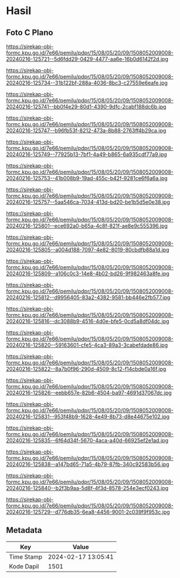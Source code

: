 # Hasil

## Foto C Plano

https://sirekap-obj-formc.kpu.go.id/7e66/pemilu/pdpr/15/08/05/20/09/1508052009008-20240216-125721--5d6fdd29-0429-4477-aa6e-16b0d6142f2d.jpg

https://sirekap-obj-formc.kpu.go.id/7e66/pemilu/pdpr/15/08/05/20/09/1508052009008-20240216-125734--31b122bf-288a-4036-8bc3-c27559e6eafe.jpg

https://sirekap-obj-formc.kpu.go.id/7e66/pemilu/pdpr/15/08/05/20/09/1508052009008-20240216-125741--bb0f4e29-80d1-4390-9dfc-2cabf188dc6b.jpg

https://sirekap-obj-formc.kpu.go.id/7e66/pemilu/pdpr/15/08/05/20/09/1508052009008-20240216-125747--b96fb53f-8212-473a-8b88-2763ff4b29ca.jpg

https://sirekap-obj-formc.kpu.go.id/7e66/pemilu/pdpr/15/08/05/20/09/1508052009008-20240216-125749--77925b13-7bf1-4a49-b865-6a935cdf77a9.jpg

https://sirekap-obj-formc.kpu.go.id/7e66/pemilu/pdpr/15/08/05/20/09/1508052009008-20240216-125753--41b008b9-19ad-455c-b42f-9281ce6f6a6a.jpg

https://sirekap-obj-formc.kpu.go.id/7e66/pemilu/pdpr/15/08/05/20/09/1508052009008-20240216-125757--5aa546ca-7034-413d-bd20-be1b5d5e0e38.jpg

https://sirekap-obj-formc.kpu.go.id/7e66/pemilu/pdpr/15/08/05/20/09/1508052009008-20240216-125801--ece692a0-b65a-4c8f-821f-ae8e9c555396.jpg

https://sirekap-obj-formc.kpu.go.id/7e66/pemilu/pdpr/15/08/05/20/09/1508052009008-20240216-125805--a004d188-7097-4e82-8019-80cbdfb88a1d.jpg

https://sirekap-obj-formc.kpu.go.id/7e66/pemilu/pdpr/15/08/05/20/09/1508052009008-20240216-125809--a106c0c3-14e8-4b02-bd26-9f982463a8fe.jpg

https://sirekap-obj-formc.kpu.go.id/7e66/pemilu/pdpr/15/08/05/20/09/1508052009008-20240216-125812--d9956405-83a2-4382-9581-bb446e2fb577.jpg

https://sirekap-obj-formc.kpu.go.id/7e66/pemilu/pdpr/15/08/05/20/09/1508052009008-20240216-125816--dc3088b9-4516-4d0e-bfe5-0cd5a8df04dc.jpg

https://sirekap-obj-formc.kpu.go.id/7e66/pemilu/pdpr/15/08/05/20/09/1508052009008-20240216-125820--59163601-cfe5-4ca3-89a3-3cabefdade86.jpg

https://sirekap-obj-formc.kpu.go.id/7e66/pemilu/pdpr/15/08/05/20/09/1508052009008-20240216-125822--8a7b0f96-290d-4509-8c12-f14cbde0a16f.jpg

https://sirekap-obj-formc.kpu.go.id/7e66/pemilu/pdpr/15/08/05/20/09/1508052009008-20240216-125826--eebb657e-82b6-4504-ba97-4691d37067dc.jpg

https://sirekap-obj-formc.kpu.go.id/7e66/pemilu/pdpr/15/08/05/20/09/1508052009008-20240216-125831--953f48b9-1628-4e49-8b73-d8e44675e102.jpg

https://sirekap-obj-formc.kpu.go.id/7e66/pemilu/pdpr/15/08/05/20/09/1508052009008-20240216-125835--6f64d34f-5670-4aca-a40d-66925ef2e1ad.jpg

https://sirekap-obj-formc.kpu.go.id/7e66/pemilu/pdpr/15/08/05/20/09/1508052009008-20240216-125838--a147bd65-71a5-4b79-87fb-340c92583b56.jpg

https://sirekap-obj-formc.kpu.go.id/7e66/pemilu/pdpr/15/08/05/20/09/1508052009008-20240216-125840--b2f3b9aa-5d8f-4f3d-8578-254e3ecf0243.jpg

https://sirekap-obj-formc.kpu.go.id/7e66/pemilu/pdpr/15/08/05/20/09/1508052009008-20240216-125729--d776db35-6ea8-4456-9001-2c039f9f953c.jpg


## Metadata

| Key        | Value               |
| ---------- | ------------------- |
| Time Stamp | 2024-02-17 13:05:41 |
| Kode Dapil | 1501                |




